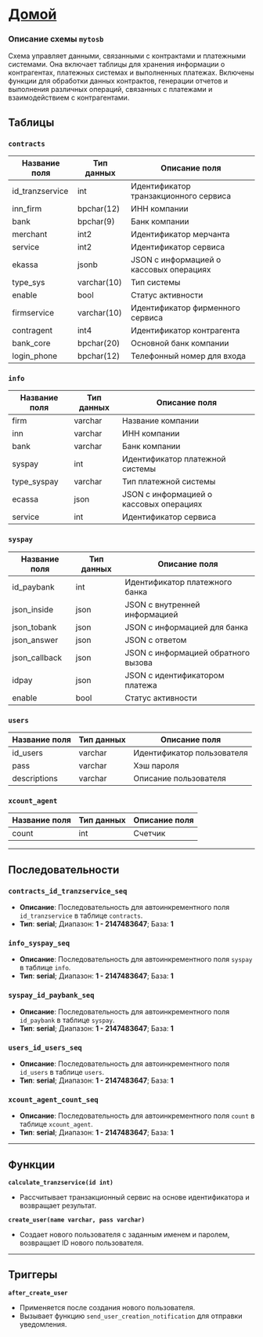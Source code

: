 # [Домой](./README.MD)

### Описание схемы `mytosb`
Схема управляет данными, связанными с контрактами и платежными системами. Она включает таблицы для хранения информации о контрагентах, платежных системах и выполненных платежах. Включены функции для обработки данных контрактов, генерации отчетов и выполнения различных операций, связанных с платежами и взаимодействием с контрагентами.

## Таблицы

### `contracts`
| Название поля    | Тип данных  | Описание поля                               |
|------------------|-------------|--------------------------------------------|
| id_tranzservice  | int         | Идентификатор транзакционного сервиса       |
| inn_firm         | bpchar(12)  | ИНН компании                                |
| bank             | bpchar(9)   | Банк компании                               |
| merchant         | int2        | Идентификатор мерчанта                      |
| service          | int2        | Идентификатор сервиса                       |
| ekassa           | jsonb       | JSON с информацией о кассовых операциях     |
| type_sys         | varchar(10) | Тип системы                                 |
| enable           | bool        | Статус активности                           |
| firmservice      | varchar(10) | Идентификатор фирменного сервиса            |
| contragent       | int4        | Идентификатор контрагента                   |
| bank_core        | bpchar(20)  | Основной банк компании                      |
| login_phone      | bpchar(12)  | Телефонный номер для входа                  |

### `info`
| Название поля    | Тип данных  | Описание поля                               |
|------------------|-------------|--------------------------------------------|
| firm             | varchar     | Название компании                           |
| inn              | varchar     | ИНН компании                                |
| bank             | varchar     | Банк компании                               |
| syspay           | int         | Идентификатор платежной системы             |
| type_syspay      | varchar     | Тип платежной системы                       |
| ecassa           | json        | JSON с информацией о кассовых операциях     |
| service          | int         | Идентификатор сервиса                       |

### `syspay`
| Название поля    | Тип данных  | Описание поля                               |
|------------------|-------------|--------------------------------------------|
| id_paybank       | int         | Идентификатор платежного банка              |
| json_inside      | json        | JSON с внутренней информацией               |
| json_tobank      | json        | JSON с информацией для банка                |
| json_answer      | json        | JSON с ответом                              |
| json_callback    | json        | JSON с информацией обратного вызова         |
| idpay            | json        | JSON с идентификатором платежа              |
| enable           | bool        | Статус активности                           |

### `users`
| Название поля    | Тип данных  | Описание поля                               |
|------------------|-------------|--------------------------------------------|
| id_users         | varchar     | Идентификатор пользователя                  |
| pass             | varchar     | Хэш пароля                                  |
| descriptions     | varchar     | Описание пользователя                       |

### `xcount_agent`
| Название поля    | Тип данных  | Описание поля                               |
|------------------|-------------|--------------------------------------------|
| count            | int         | Счетчик                                     |

---

## Последовательности

### `contracts_id_tranzservice_seq`
- **Описание**: Последовательность для автоинкрементного поля `id_tranzservice` в таблице `contracts`.
- **Тип**: **serial**; Диапазон: **1 - 2147483647**; База: **1**

### `info_syspay_seq`
- **Описание**: Последовательность для автоинкрементного поля `syspay` в таблице `info`.
- **Тип**: **serial**; Диапазон: **1 - 2147483647**; База: **1**

### `syspay_id_paybank_seq`
- **Описание**: Последовательность для автоинкрементного поля `id_paybank` в таблице `syspay`.
- **Тип**: **serial**; Диапазон: **1 - 2147483647**; База: **1**

### `users_id_users_seq`
- **Описание**: Последовательность для автоинкрементного поля `id_users` в таблице `users`.
- **Тип**: **serial**; Диапазон: **1 - 2147483647**; База: **1**

### `xcount_agent_count_seq`
- **Описание**: Последовательность для автоинкрементного поля `count` в таблице `xcount_agent`.
- **Тип**: **serial**; Диапазон: **1 - 2147483647**; База: **1**

---

## Функции

**`calculate_tranzservice(id int)`**
- Рассчитывает транзакционный сервис на основе идентификатора и возвращает результат.

**`create_user(name varchar, pass varchar)`**
- Создает нового пользователя с заданным именем и паролем, возвращает ID нового пользователя.

---

## Триггеры

**`after_create_user`**
- Применяется после создания нового пользователя.
- Вызывает функцию `send_user_creation_notification` для отправки уведомления.